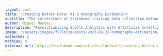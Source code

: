 ```yaml
---
layout: post
title: "Creating Better Data: AI & Homography Estimation"
subtitle: "The cornerstone of Statsbomb tracking data collection methodology"
author: Miguel Mendez
description: "Revolutionizing Sports Analytics with Artificial Intelligence: Discover how StatsBomb leverages cutting-edge AI and deep learning to redefine sports analytics using homography estimation, providing unparalleled insights into player performance and game strategies. Dive into the innovative world of data-driven sports analysis with StatsBomb's latest breakthroughs."
image: "/assets/images/fullsize/posts/2023-09-22-homography-estimation/thumbnail.jpg"
selected: y
mathjax: n
external-url: https://statsbomb.com/articles/football/creating-better-data-ai-homography-estimation/
---
```

